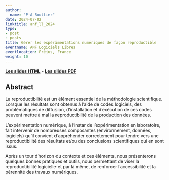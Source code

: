 ```yaml
---
author:
  name: "P-A Bouttier"
date: 2024-07-02
linktitle: anf_ll_2024
type:
- post
- posts
title: Gérer les expérimentations numériques de façon reproductible
eventname: ANF Logiciels Libres
eventlocation: Fréjus, France
weight: 10
---
```


[**Les slides HTML**](/talks/anf_ll_2024.html) - [**Les slides PDF**](/talks/anf_ll_2024.pdf)

## Abstract

La reproductibilité est un élément essentiel de la méthodologie scientifique. Lorsque les résultats sont obtenus à l’aide de codes logiciels, des problématiques de diffusion, d’installation et d’exécution de ces codes peuvent mettre à mal la reproductibilité de la production des données.

 L’expérimentation numérique, à l’instar de l’expérimentation en laboratoire, fait intervenir de nombreuses composantes (environnement, données, logiciels) qu’il convient d’appréhender correctement pour tendre vers une reproductibilité des résultats et/ou des conclusions scientifiques qui en sont issus. 
 
 Après un tour d’horizon du contexte et ces éléments, nous présenterons quelques bonnes pratiques et outils, nous permettant de viser la reproductibilité logicielle et par là même, de renforcer l’accessibilité et la pérennité des travaux numériques. 

